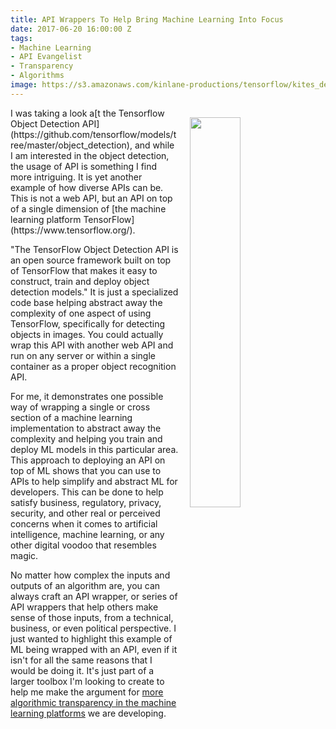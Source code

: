 ```yaml
---
title: API Wrappers To Help Bring Machine Learning Into Focus
date: 2017-06-20 16:00:00 Z
tags:
- Machine Learning
- API Evangelist
- Transparency
- Algorithms
image: https://s3.amazonaws.com/kinlane-productions/tensorflow/kites_detections_output.jpg
---
```


<p><img src="https://s3.amazonaws.com/kinlane-productions/tensorflow/kites_detections_output.jpg" align="right" width="40%" style="padding: 15px;" /></p>I was taking a look a[t the Tensorflow Object Detection API](https://github.com/tensorflow/models/tree/master/object_detection), and while I am interested in the object detection, the usage of API is something I find more intriguing. It is yet another example of how diverse APIs can be. This is not a web API, but an API on top of a single dimension of [the machine learning platform TensorFlow](https://www.tensorflow.org/).

"The TensorFlow Object Detection API is an open source framework built on top of TensorFlow that makes it easy to construct, train and deploy object detection models." It is just a specialized code base helping abstract away the complexity of one aspect of using TensorFlow, specifically for detecting objects in images. You could actually wrap this API with another web API and run on any server or within a single container as a proper object recognition API.

For me, it demonstrates one possible way of wrapping a single or cross section of a machine learning implementation to abstract away the complexity and helping you train and deploy ML models in this particular area. This approach to deploying an API on top of ML shows that you can use to APIs to help simplify and abstract ML for developers. This can be done to help satisfy business, regulatory, privacy, security, and other real or perceived concerns when it comes to artificial intelligence, machine learning, or any other digital voodoo that resembles magic. 

No matter how complex the inputs and outputs of an algorithm are, you can always craft an API wrapper, or series of API wrappers that help others make sense of those inputs, from a technical, business, or even political perspective. I just wanted to highlight this example of ML being wrapped with an API, even if it isn't for all the same reasons that I would be doing it. It's just part of a larger toolbox I'm looking to create to help me make the argument for [more algorithmic transparency in the machine learning platforms](http://apievangelist.com/2016/08/04/pushing-for-more-algorithmic-transparency-using-apis/) we are developing.